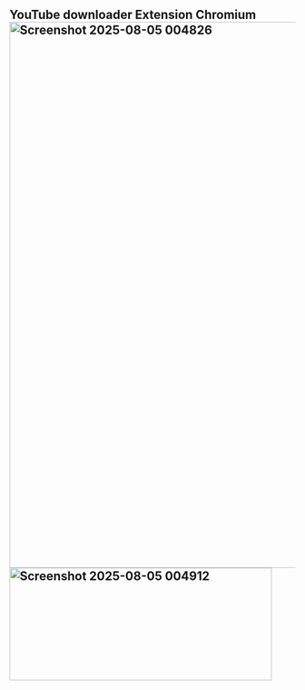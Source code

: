 <h2>YouTube downloader Extension Chromium  

<img width="1893" height="961" alt="Screenshot 2025-08-05 004826" src="https://github.com/user-attachments/assets/e5bdfa17-fea0-4366-a61c-abc67231dec5" />
<img width="462" height="198" alt="Screenshot 2025-08-05 004912" src="https://github.com/user-attachments/assets/2943a406-7c48-40d6-9749-538de03c25e7" />
